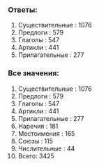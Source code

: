 ### Ответы:

1. Существительные :  1076
2. Предлоги :  579
3. Глаголы :  547
4. Артикли :  441
5. Прилагательные :  277

### Все значения:
1. Существительные :  1076
2. Предлоги :  579
3. Глаголы :  547
4. Артикли :  441
5. Прилагательные :  277
6. Наречия :  181
7. Местоимения :  165
8. Союзы :  115
9. Числительные :  44
10. Всего:  3425
